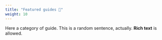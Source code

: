 ```yaml
---
title: "Featured guides 🤖"
weight: 10
---
```

Here a category of guide. This is a random sentence, actually. **Rich text** is allowed.